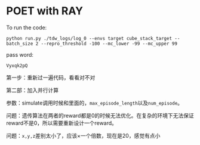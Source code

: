 # POET with RAY

To run the code:

```
python run.py ./tdw_logs/log_0 --envs target cube_stack_target --batch_size 2 --repro_threshold -100 --mc_lower -99 --mc_upper 99
```

pass word:

```
Vyxqk2pQ
```

第一步：重新过一遍代码，看看对不对

第二部：加入并行计算



参数：simulate调用时候和里面的，```max_episode_length```以及```num_episode```。



问题：遗传算法在两者的reward都是0的时候无法优化。在复杂的环境下无法保证reward不是0，所以需要重新设计一个reward。

问题：```x,y,z```差别太小了，应该×一个倍数，现在是20，感觉有点小

